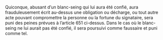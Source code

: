 Quiconque, abusant d’un blanc-seing qui lui aura été confié, aura frauduleusement écrit au-dessus une obligation ou décharge, ou tout autre acte pouvant compromettre la personne ou la fortune du signataire, sera puni des peines prévues à l’article 651 ci-dessus.
Dans le cas où le blanc-seing ne lui aurait pas été confié, il sera poursuivi comme faussaire et puni comme tel.